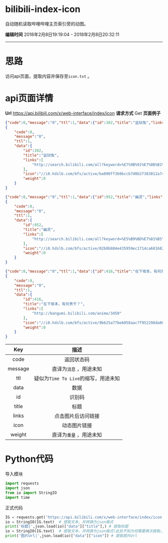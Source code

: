 # bilibili-index-icon
自动随机读取哔哩哔哩主页索引旁的动图。

**编辑时间**
2018年2月8日19:19:04 - 2018年2月8日20:32:11

---
# 思路
访问api页面，提取内容并保存至`icon.txt` 。
# api页面详情
**Url** https://api.bilibili.com/x/web-interface/index/icon
**请求方式** Get
**页面例子**
```json
{"code":0,"message":"0","ttl":1,"data":{"id":302,"title":"监狱兔","links":["http://search.bilibili.com/all?keyword=%E7%9B%91%E7%8B%B1%E5%85%94"],"icon":"//i0.hdslb.com/bfs/active/ba090ff3b9bccb7d0b2f383012a74217c0ff8c33.gif","weight":0}}
{
    "code":0,
    "message":"0",
    "ttl":1,
    "data":{
        "id":302,
        "title":"监狱兔",
        "links":[
            "http://search.bilibili.com/all?keyword=%E7%9B%91%E7%8B%B1%E5%85%94"
        ],
        "icon":"//i0.hdslb.com/bfs/active/ba090ff3b9bccb7d0b2f383012a74217c0ff8c33.gif",
        "weight":0
    }
}

{"code":0,"message":"0","ttl":1,"data":{"id":952,"title":"幽灵","links":["http://search.bilibili.com/all?keyword=%E5%B9%BD%E7%81%B5"],"icon":"//i0.hdslb.com/bfs/active/02b8b884e435959ec1714ca68168235bc9fe98f4.gif","weight":0}}
{
    "code":0,
    "message":"0",
    "ttl":1,
    "data":{
        "id":952,
        "title":"幽灵",
        "links":[
            "http://search.bilibili.com/all?keyword=%E5%B9%BD%E7%81%B5"
        ],
        "icon":"//i0.hdslb.com/bfs/active/02b8b884e435959ec1714ca68168235bc9fe98f4.gif",
        "weight":0
    }
}

{"code":0,"message":"0","ttl":1,"data":{"id":416,"title":"在下坂本，有何贵干？","links":["http://bangumi.bilibili.com/anime/3450"],"icon":"//i0.hdslb.com/bfs/active/9b625a77be6058aac7f952298da0078a0780cd09.gif","weight":0}}
{
    "code":0,
    "message":"0",
    "ttl":1,
    "data":{
        "id":416,
        "title":"在下坂本，有何贵干？",
        "links":[
            "http://bangumi.bilibili.com/anime/3450"
        ],
        "icon":"//i0.hdslb.com/bfs/active/9b625a77be6058aac7f952298da0078a0780cd09.gif",
        "weight":0
    }
}
```
| Key | 描述 |
| :-----: | :-----------------------: |
| code | 返回状态码 |
| message | 直译为`消息` ，用途未知 |
| ttl | 疑似为`Time To Live`的缩写，用途未知 |
| data | 数据 |
| id | 识别码 |
| title | 标题 |
| links | 点击图片后访问链接 |
| icon | 动态图片链接 |
| weight | 直译为`重量` ，用途未知 |

# Python代码

导入模块

```python
import requests
import json
from io import StringIO
import time
```
正式代码
```python
IG = requests.get('https://api.bilibili.com/x/web-interface/index/icon') # 定义访问链接(IconGet)
io = StringIO(IG.text)  # 提取文本，并转换为json格式
print('标题|',json.load(io)["data"]["title"],) # 提取标题
io = StringIO(IG.text)  # 提取文本，并转换为json格式(此处不知为何需要再次提取。)
print('图片Url|',json.load(io)["data"]["icon"]) # 提取图片Url
```
